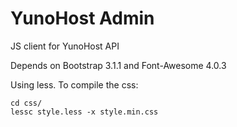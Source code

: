 YunoHost Admin
==============

JS client for YunoHost API

Depends on Bootstrap 3.1.1 and Font-Awesome 4.0.3

Using less. To compile the css:

    cd css/
    lessc style.less -x style.min.css

